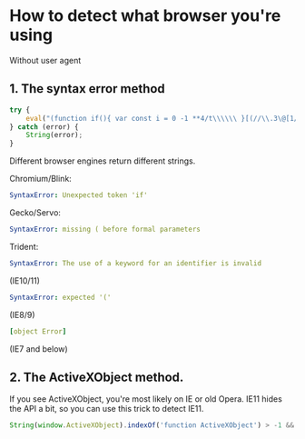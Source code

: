 # How to detect what browser you're using
Without user agent

## 1. The syntax error method
```js
try {
    eval("(function if(){ var const i = 0 -1 **4/t\\\\\\ }[(//\\.3\@[1/g)]})!!");
} catch (error) {
    String(error);
}
```

Different browser engines return different strings.

Chromium/Blink:
```yaml
SyntaxError: Unexpected token 'if'
```

Gecko/Servo:
```yaml
SyntaxError: missing ( before formal parameters
```

Trident:
```yaml
SyntaxError: The use of a keyword for an identifier is invalid
```
(IE10/11)
```yaml
SyntaxError: expected '('
```
(IE8/9)
```yaml
[object Error]
```
(IE7 and below)

## 2. The ActiveXObject method.
If you see ActiveXObject, you're most likely on IE or old Opera. IE11 hides the API a bit, so you can use this trick to detect IE11.
```js
String(window.ActiveXObject).indexOf('function ActiveXObject') > -1 && typeof window.ActiveXObject === 'undefined' && (window.ActiveXObject == undefined && window.ActiveXObject !== undefined)
```